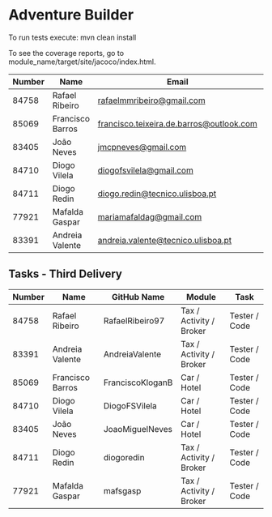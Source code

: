 # Adventure Builder

To run tests execute: mvn clean install

To see the coverage reports, go to module_name/target/site/jacoco/index.html.


|   Number   |          Name           |                 Email                    |   Name GitHUb   | Grupo |
| ---------- | ----------------------- | -----------------------------------------| ----------------| ----- |
| 84758      | Rafael Ribeiro          | rafaelmmribeiro@gmail.com                | RafaelRibeiro97 |   17  |
| 85069      | Francisco Barros        | francisco.teixeira.de.barros@outlook.com | FranciscoKloganB|   17  |
| 83405      | João Neves              | jmcpneves@gmail.com                      | JoaoMiguelNeves |   17  |
| 84710      | Diogo Vilela            | diogofsvilela@gmail.com                  | DiogoFSVilela   |   17  |
| 84711      | Diogo Redin             | diogo.redin@tecnico.ulisboa.pt           | diogoredin      |   17  |
| 77921      | Mafalda Gaspar          | mariamafaldag@gmail.com                  | mafsgasp        |   17  |
| 83391      | Andreia Valente         | andreia.valente@tecnico.ulisboa.pt       | AndreiaValente  |   17  |


## Tasks - Third Delivery  

|   Number   |          Name           |   GitHub Name   |           Module        |     Task    |
| ---------- | ----------------------- | ----------------| ----------------------- | ----------- |
| 84758      | Rafael Ribeiro          | RafaelRibeiro97 | Tax / Activity / Broker |Tester / Code|
| 83391      | Andreia Valente         | AndreiaValente  | Tax / Activity / Broker |Tester / Code|
| 85069      | Francisco Barros        | FranciscoKloganB|       Car / Hotel       |Tester / Code|
| 84710      | Diogo Vilela            | DiogoFSVilela   |       Car / Hotel       |Tester / Code|
| 83405      | João Neves              | JoaoMiguelNeves |       Car / Hotel       |Tester / Code|
| 84711      | Diogo Redin             | diogoredin      | Tax / Activity / Broker |Tester / Code|
| 77921      | Mafalda Gaspar          | mafsgasp        | Tax / Activity / Broker |Tester / Code|

